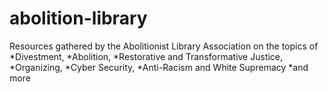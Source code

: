 # abolition-library

Resources gathered by the Abolitionist Library Association on the topics of
*Divestment, 
*Abolition, 
*Restorative and Transformative Justice, 
*Organizing, 
*Cyber Security, 
*Anti-Racism and White Supremacy
*and more